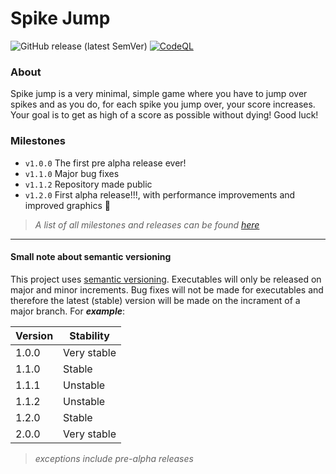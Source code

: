 # Spike Jump
![GitHub release (latest SemVer)](https://img.shields.io/github/v/release/JoshuaDRose/spike-jump?color=e1daca&display_name=release&sort=semver)
[![CodeQL](https://github.com/JoshuaDRose/spike-jump/actions/workflows/codeql-analysis.yml/badge.svg?branch=master)](https://github.com/JoshuaDRose/spike-jump/actions/workflows/codeql-analysis.yml)
### About
Spike jump is a very minimal, simple game where you have to jump over spikes and as you do, for each spike you jump over, your score increases. Your goal is to get as high of a score as possible without dying! Good luck!

### Milestones
 - `v1.0.0` The first pre alpha release ever!
 - `v1.1.0` Major bug fixes
 - `v1.1.2` Repository made public
 - `v1.2.0` First alpha release!!!, with performance improvements and improved graphics 🥳

> _A list of all milestones and releases can be found [here](https://github.com/JoshuaDRose/spike-jump/wiki/releases)_

<hr>

#### Small note about semantic versioning
This project uses <a href="https://semver.org/">semantic versioning</a>. Executables will only be released on major and minor increments. Bug fixes will not be made for executables and therefore the latest (stable) version will be made on the incrament of a major branch. For <b><i>example</i></b>:

| Version | Stability   |
|---------|-------------|
|  1.0.0  | Very stable |
|  1.1.0  |    Stable   |
|  1.1.1  |   Unstable  |
|  1.1.2  |   Unstable  |
|  1.2.0  |    Stable   |
|  2.0.0  | Very stable |

> _exceptions include pre-alpha releases_
